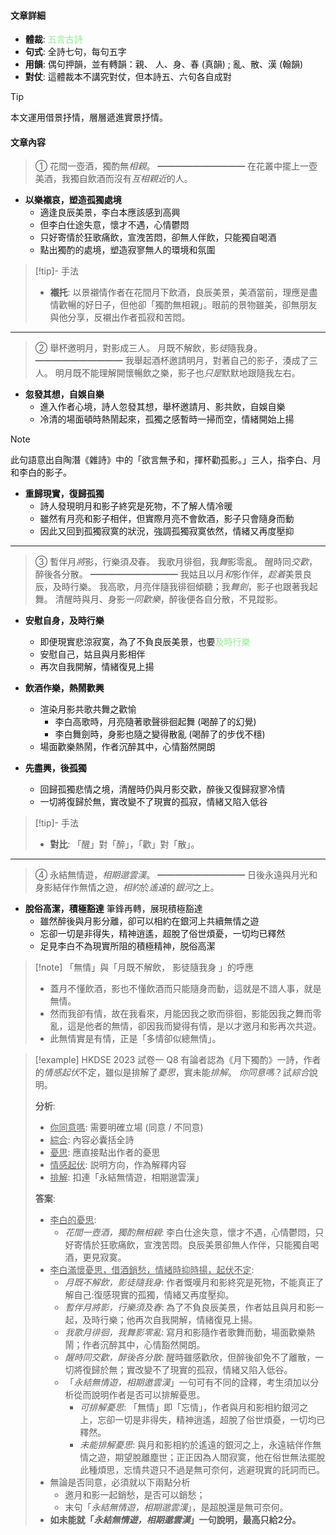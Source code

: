 #### 文章詳細
- **體裁**: <span style="color: lightgreen">五言古詩</span>
- **句式**: 全詩七句，每句五字
- **用韻**: 偶句押韻，並有轉韻：親、 人、身、春 (真韻) ; 亂、散、漢 (翰韻)
- **對仗**: 這體裁本不講究對仗，但本詩五、六句各自成對

> [!tip]
> 本文運用借景抒情，層層遞進實景抒情。

#### 文章內容
> ①   花間一壺酒，獨酌無*相親*。
> ━━━━━━━━━━
> 在花叢中擺上一壺美酒，我獨自飲酒而沒有*互相親近*的人。

- **以樂襯哀，塑造孤獨處境**
	- 適逢良辰美景，李白本應該感到高興
	- 但李白仕途失意，懷才不遇，心情鬱悶
	- 只好寄情於狂歌痛飲，宣洩苦悶，卻無人伴飲，只能獨自喝酒
	- 點出獨酌的處境，塑造寂寥無人的環境和氛圍

> [!tip]- 手法
> - **襯托**: 以景襯情作者在花間月下飲酒，良辰美景，美酒當前，理應是盡情歡暢的好日子，但他卻「獨酌無相親」。眼前的景物雖美，卻無朋友與他分享，反襯出作者孤寂和苦悶。

---

> ②   舉杯邀明月，對影成三人。
> 	月既不解飲，影*徒*隨我身。
> ━━━━━━━━━━
> 我舉起酒杯邀請明月，對著自己的影子，湊成了三人。
> 明月既不能理解開懷暢飲之樂，影子也*只是*默默地跟隨我左右。

- **忽發其想，自娛自樂**
	- 進入作者心境，詩人忽發其想，舉杯邀請月、影共飲，自娛自樂
	- 冷清的場面頓時熱鬧起來，孤獨之感暫時一掃而空，情緒開始上揚

> [!note]
> 此句語意出自陶潛《雜詩》中的「欲言無予和，揮杯勸孤影。」三人，指李白、月和李白的影子。

- **重歸現實，復歸孤獨**
	- 詩人發現明月和影子終究是死物，不了解人情冷暖
	- 雖然有月亮和影子相伴，但實際月亮不會飲酒，影子只會隨身而動
	- 因此又回到孤獨寂寞的狀況，強調孤獨寂寞依然，情緒又再度壓抑

---

> ③   暫伴月*將*影，行樂須*及*春。
> 	我歌月徘徊，我*舞*影零亂。
> 	醒時同*交歡*，醉後各分散。
> ━━━━━━━━━━
> 我姑且以月*和*影作伴，*趁着*美景良辰，及時行樂。
> 我高歌，月亮伴隨我徘徊傾聽；我*舞劍*，影子也跟著我起舞。
> 清醒時與月、身影*一同歡樂*，醉後便各自分散，不見蹤影。

- **安慰自身，及時行樂**
	- 即便現實悲涼寂寞，為了不負良辰美景，也要<span style="color: lightgreen">及時行樂</span>
	- 安慰自己，姑且與月影相伴
	- 再次自我開解，情緒復見上揚

- **飲酒作樂，熱鬧歡興**
	- 渲染月影共歌共舞之歡愉
		- 李白高歌時，月亮隨著歌聲徘徊起舞 (喝醉了的幻覺)
		- 李白舞劍時，身影也隨之變得散亂 (喝醉了的步伐不穩)
	- 場面歡樂熱鬧，作者沉醉其中，心情豁然開朗

- **先盡興，後孤獨**
	- 回歸孤獨悲情之境，清醒時仍與月影交歡，醉後又復歸寂寥冷情
	- 一切將復歸於無，實改變不了現實的孤寂，情緒又陷入低谷

> [!tip]- 手法
> - **對比**: 「醒」對「醉」，「歡」對「散」。

---

> ④   永結無情遊，*相期邈雲漢*。
> ━━━━━━━━━━
> 日後永遠與月光和身影結伴作無情之遊，*相約*於*遙遠*的*銀河*之上。

- **脫俗高潔，積極豁達**
  筆鋒再轉，展現積極豁達
	- 雖然醉後與月影分離，卻可以相約在銀河上共續無情之遊
	- 忘卻一切是非得失，精神逍遙，超脫了俗世煩憂，一切均已釋然
	- 足見李白不為現實所阻的積極精神，脱俗高潔

> [!note] 「無情」與「月既不解飲， 影徒隨我身 」的呼應
> - 蓋月不懂飲酒，影也不懂飲酒而只能隨身而動，這就是不諳人事，就是無情。
> - 然而我卻有情，故在我看來，月能因我之歌而徘徊，影能因我之舞而零亂，這是他者的無情，卻因我而變得有情，是以才邀月和影再次共遊。
> - 此無情實是有情，正是「多情卻似總無情」。

> [!example] HKDSE 2023 試卷一 Q8
> 有論者認為《月下獨酌》一詩，作者的*情感起伏*不定，雖似是排解了*憂思*，實未能*排解*。 *你同意嗎*？試*綜合*說明。
> 
> **分析**:
> - <u>你同意嗎</u>: 需要明確立場 (同意 / 不同意)
> - <u>綜合</u>: 內容必囊括全詩
> - <u>憂思</u>: 應直接點出作者的憂思
> - <u>情感起伏</u>: 説明方向，作為解釋内容
> - <u>排解</u>: 扣連「永結無情遊，相期邈雲漢」
> 
> **答案**:
> - <u>李白的憂思</u>:
> 	- *花間一壺酒，獨酌無相親*: 李白仕途失意，懷才不遇，心情鬱悶，只好寄情於狂歌痛飲，宣洩苦悶。良辰美景卻無人作伴，只能獨自喝酒，更見寂寞。
> - <u>李白滿懷憂思，借酒銷愁，情緒時抑時揚，起伏不定</u>:
> 	- *月既不解飲，影徒隨我身*: 作者慨嘆月和影終究是死物，不能真正了解自己:復感現實的孤獨，情緒又再度壓抑。
> 	- *暫伴月將影，行樂須及春*: 為了不負良辰美景，作者姑且與月和影一起，及時行樂；他再次自我開解，情緒復見上揚。
> 	- *我歌月徘徊，我舞影零亂*: 寫月和影隨作者歌舞而動，場面歡樂熱鬧；作者沉醉其中，心情豁然開朗。
> 	- *醒時同交歡，醉後各分散*: 醒時雖感歡欣，但醉後卻免不了離散，一切將復歸於無；實改變不了現實的孤寂，情緒又陷入低谷。
> 	- 「*永結無情遊，相期邀雲漢*」一句可有不同的詮釋，考生須加以分析從而說明作者是否可以排解憂思。
> 		- *可排解憂思*: 「無情」即「忘情」，作者與月和影相約銀河之上，忘卻一切是非得失，精神逍遙，超脫了俗世煩憂，一切均已釋然。
> 		- *未能排解憂思*: 與月和影相約於遙遠的銀河之上，永遠結伴作無情之遊，期望脫離塵世；正正因為人間寂寞，他在俗世無法擺脫此種煩思，忘情共遊只不過是無可奈何，逃避現實的託詞而已。
> - 無論是否同意，必須就以下兩點分析
> 	- 邀月和影一起銷愁，是否可以銷愁；
> 	- 末句「*永結無情遊，相期邈雲漢*」，是超脫還是無可奈何。
> - **如未能就「*永結無情遊，相期邈雲漢*」一句說明，最高只給2分。**
